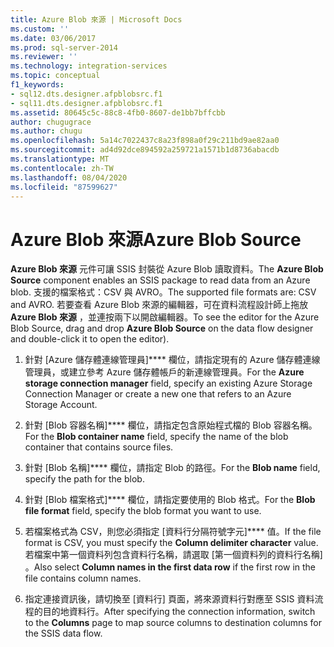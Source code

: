 ```yaml
---
title: Azure Blob 來源 | Microsoft Docs
ms.custom: ''
ms.date: 03/06/2017
ms.prod: sql-server-2014
ms.reviewer: ''
ms.technology: integration-services
ms.topic: conceptual
f1_keywords:
- sql12.dts.designer.afpblobsrc.f1
- sql11.dts.designer.afpblobsrc.f1
ms.assetid: 80645c5c-88c8-4fb0-8607-de1bb7bffcbb
author: chugugrace
ms.author: chugu
ms.openlocfilehash: 5a14c7022437c8a23f898a0f29c211bd9ae82aa0
ms.sourcegitcommit: ad4d92dce894592a259721a1571b1d8736abacdb
ms.translationtype: MT
ms.contentlocale: zh-TW
ms.lasthandoff: 08/04/2020
ms.locfileid: "87599627"
---
```

# <a name="azure-blob-source"></a><span data-ttu-id="e815b-102">Azure Blob 來源</span><span class="sxs-lookup"><span data-stu-id="e815b-102">Azure Blob Source</span></span>
 <span data-ttu-id="e815b-103">**Azure Blob 來源** 元件可讓 SSIS 封裝從 Azure Blob 讀取資料。</span><span class="sxs-lookup"><span data-stu-id="e815b-103">The **Azure Blob Source** component enables an SSIS package to read data from an Azure blob.</span></span> <span data-ttu-id="e815b-104">支援的檔案格式：CSV 與 AVRO。</span><span class="sxs-lookup"><span data-stu-id="e815b-104">The supported file formats are: CSV and AVRO.</span></span> <span data-ttu-id="e815b-105">若要查看 Azure Blob 來源的編輯器，可在資料流程設計師上拖放 **Azure Blob 來源** ，並連按兩下以開啟編輯器。</span><span class="sxs-lookup"><span data-stu-id="e815b-105">To see the editor for the Azure Blob Source, drag and drop **Azure Blob Source** on the data flow designer and double-click it to open the editor).</span></span>  
  
1.  <span data-ttu-id="e815b-106">針對 [Azure 儲存體連線管理員]\*\*\*\* 欄位，請指定現有的 Azure 儲存體連線管理員，或建立參考 Azure 儲存體帳戶的新連線管理員。</span><span class="sxs-lookup"><span data-stu-id="e815b-106">For the **Azure storage connection manager** field, specify an existing Azure Storage Connection Manager or create a new one that refers to an Azure Storage Account.</span></span>  
  
2.  <span data-ttu-id="e815b-107">針對 [Blob 容器名稱]\*\*\*\* 欄位，請指定包含原始程式檔的 Blob 容器名稱。</span><span class="sxs-lookup"><span data-stu-id="e815b-107">For the **Blob container name** field, specify the name of the blob container that contains source files.</span></span>  
  
3.  <span data-ttu-id="e815b-108">針對 [Blob 名稱]\*\*\*\* 欄位，請指定 Blob 的路徑。</span><span class="sxs-lookup"><span data-stu-id="e815b-108">For the **Blob name** field, specify the path for the blob.</span></span>  
  
4.  <span data-ttu-id="e815b-109">針對 [Blob 檔案格式]\*\*\*\* 欄位，請指定要使用的 Blob 格式。</span><span class="sxs-lookup"><span data-stu-id="e815b-109">For the **Blob file format** field, specify the blob format you want to use.</span></span>  
  
5.  <span data-ttu-id="e815b-110">若檔案格式為 CSV，則您必須指定 [資料行分隔符號字元]\*\*\*\* 值。</span><span class="sxs-lookup"><span data-stu-id="e815b-110">If the file format is CSV, you must specify the **Column delimiter character** value.</span></span> <span data-ttu-id="e815b-111">若檔案中第一個資料列包含資料行名稱，請選取 [第一個資料列的資料行名稱]  。</span><span class="sxs-lookup"><span data-stu-id="e815b-111">Also select **Column names in the first data row** if the first row in the file contains column names.</span></span>  
  
6.  <span data-ttu-id="e815b-112">指定連接資訊後，請切換至 [資料行]  頁面，將來源資料行對應至 SSIS 資料流程的目的地資料行。</span><span class="sxs-lookup"><span data-stu-id="e815b-112">After specifying the connection information, switch to the **Columns** page to map source columns to destination columns for the SSIS data flow.</span></span>  
  
  
